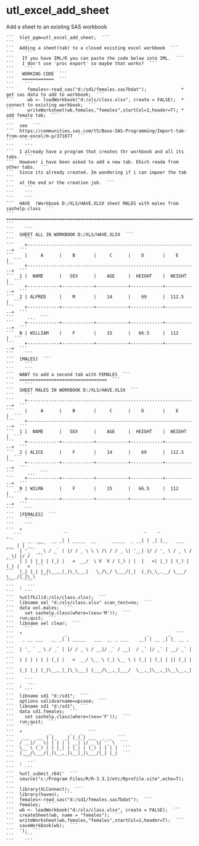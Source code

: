 # utl_excel_add_sheet
Add a sheet to an existing  SAS workbook

    ```  %let pgm=utl_excel_add_sheet;  ```
    ```    ```
    ```  Adding a sheet(tab) to a closed existing excel workbook  ```
    ```    ```
    ```   If you have IML/R you can paste the code below into IML.  ```
    ```   I don't use 'proc export' so maybe that works?  ```
    ```    ```
    ```   WORKING CODE  ```
    ```   ============  ```
    ```    ```
    ```     females<-read_sas("d:/sd1/females.sas7bdat");             * get sas data to add to workbook;  ```
    ```     wb <- loadWorkbook("d:/xls/class.xlsx", create = FALSE);  * connect to existing workbook;  ```
    ```     writeWorksheet(wb,females,"females",startCol=1,header=T); * add female tab;  ```
    ```    ```
    ```  see  ```
    ```  https://communities.sas.com/t5/Base-SAS-Programming/Import-tab-from-one-excel/m-p/371877  ```
    ```    ```
    ```    ```
    ```  I already have a program that creates thr workbook and all its tabs.  ```
    ```  However i have been asked to add a new tab. Ehich reada from other tabs.  ```
    ```  Since its already created. Im wondering if i can impoer the tab  ```
    ```  at the end or the creation job.  ```
    ```    ```
    ```    ```
    ```    ```
    ```  HAVE  (Workbook D:/XLS/HAVE.XLSX sheet MALES with males from sashelp.class  ```
    ```  ===================================================================================  ```
    ```    ```
    ```  SHEET ALL IN WORKBOOK D:/XLS/HAVE.XLSX  ```
    ```    ```
    ```    +----------------------------------------------------------------+  ```
    ```    |     A      |    B       |     C      |    D       |    E       |  ```
    ```    +----------------------------------------------------------------+  ```
    ```  1 |  NAME      |   SEX      |    AGE     |  HEIGHT    |  WEIGHT    |  ```
    ```    +------------+------------+------------+------------+------------+  ```
    ```  2 | ALFRED     |    M       |    14      |    69      |  112.5     |  ```
    ```    +------------+------------+------------+------------+------------+  ```
    ```     ...  ```
    ```    +------------+------------+------------+------------+------------+  ```
    ```  N | WILLIAM    |    F       |    15      |   66.5     |  112       |  ```
    ```    +------------+------------+------------+------------+------------+  ```
    ```    ```
    ```  [MALES]  ```
    ```    ```
    ```    ```
    ```  WANT to add a second tab with FEMALES  ```
    ```  =================================  ```
    ```    ```
    ```  SHEET MALES IN WORKBOOK D:/XLS/HAVE.XLSX  ```
    ```    ```
    ```    +----------------------------------------------------------------+  ```
    ```    |     A      |    B       |     C      |    D       |    E       |  ```
    ```    +----------------------------------------------------------------+  ```
    ```  1 |  NAME      |   SEX      |    AGE     |  HEIGHT    |  WEIGHT    |  ```
    ```    +------------+------------+------------+------------+------------+  ```
    ```  2 | ALICE      |    F       |    14      |    69      |  112.5     |  ```
    ```    +------------+------------+------------+------------+------------+  ```
    ```     ...  ```
    ```    +------------+------------+------------+------------+------------+  ```
    ```  N | WILMA      |    F       |    15      |   66.5     |  112       |  ```
    ```    +------------+------------+------------+------------+------------+  ```
    ```    ```
    ```  [FEMALES]  ```
    ```    ```
    ```    ```
    ```  *                _                             _    _                 _  ```
    ```   _ __ ___   __ _| | _____  __      _____  _ __| | _| |__   ___   ___ | | __  ```
    ```  | '_ ` _ \ / _` | |/ / _ \ \ \ /\ / / _ \| '__| |/ / '_ \ / _ \ / _ \| |/ /  ```
    ```  | | | | | | (_| |   <  __/  \ V  V / (_) | |  |   <| |_) | (_) | (_) |   <  ```
    ```  |_| |_| |_|\__,_|_|\_\___|   \_/\_/ \___/|_|  |_|\_\_.__/ \___/ \___/|_|\_\  ```
    ```    ```
    ```  ;  ```
    ```    ```
    ```  %utlfkil(d:/xls/class.xlsx);  ```
    ```  libname xel "d:/xls/class.xlsx" scan_text=no;  ```
    ```  data xel.males;  ```
    ```    set sashelp.class(where=(sex='M'));  ```
    ```  run;quit;  ```
    ```  libname xel clear;  ```
    ```    ```
    ```  *                _                              _       _  ```
    ```   _ __ ___   __ _| | _____   ___  __ _ ___    __| | __ _| |_ __ _  ```
    ```  | '_ ` _ \ / _` | |/ / _ \ / __|/ _` / __|  / _` |/ _` | __/ _` |  ```
    ```  | | | | | | (_| |   <  __/ \__ \ (_| \__ \ | (_| | (_| | || (_| |  ```
    ```  |_| |_| |_|\__,_|_|\_\___| |___/\__,_|___/  \__,_|\__,_|\__\__,_|  ```
    ```    ```
    ```  ;  ```
    ```    ```
    ```  libname sd1 "d:/sd1";  ```
    ```  options validvarname=upcase;  ```
    ```  libname sd1 "d:/sd1";  ```
    ```  data sd1.females;  ```
    ```    set sashelp.class(where=(sex='F'));  ```
    ```  run;quit;  ```
    ```    ```
    ```  *          _       _   _  ```
    ```   ___  ___ | |_   _| |_(_) ___  _ __  ```
    ```  / __|/ _ \| | | | | __| |/ _ \| '_ \  ```
    ```  \__ \ (_) | | |_| | |_| | (_) | | | |  ```
    ```  |___/\___/|_|\__,_|\__|_|\___/|_| |_|  ```
    ```    ```
    ```  ;  ```
    ```    ```
    ```  %utl_submit_r64('  ```
    ```  source("c:/Program Files/R/R-3.3.2/etc/Rprofile.site",echo=T);  ```
    ```  library(XLConnect);  ```
    ```  library(haven);  ```
    ```  females<-read_sas("d:/sd1/females.sas7bdat");  ```
    ```  females;  ```
    ```  wb <- loadWorkbook("d:/xls/class.xlsx", create = FALSE);  ```
    ```  createSheet(wb, name = "females");  ```
    ```  writeWorksheet(wb,females,"females",startCol=1,header=T);  ```
    ```  saveWorkbook(wb);  ```
    ```  ');  ```
    ```    ```
    ```    ```
